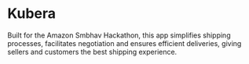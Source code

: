 # Kubera
Built for the Amazon Smbhav Hackathon, this app simplifies shipping processes, facilitates negotiation and ensures efficient deliveries, giving sellers and customers the best shipping experience.
